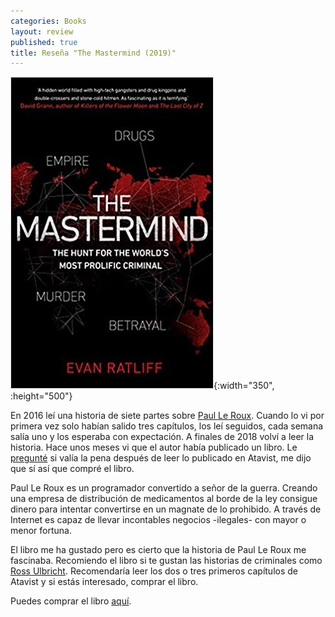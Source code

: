 ```yaml
---
categories: Books
layout: review
published: true
title: Reseña "The Mastermind (2019)"
---
```

![](/assets/themastermindthehuntfortheworldsmostprolificcriminal.jpg){:width="350", :height="500"}

En 2016 leí una historia de siete partes sobre [Paul Le Roux](https://magazine.atavist.com/the-mastermind). Cuando lo vi por primera vez solo habían salido tres capítulos, los leí seguidos, cada semana salía uno y los esperaba con expectación. A finales de 2018 volví a leer la historia. Hace unos meses vi que el autor había publicado un libro. Le [pregunté](https://twitter.com/MiguelB93/status/1100029349296857089) si valía la pena después de leer lo publicado en Atavist, me dijo que sí así que compré el libro.

Paul Le Roux es un programador convertido a señor de la guerra. Creando una empresa de distribución de medicamentos al borde de la ley consigue dinero para intentar convertirse en un magnate de lo prohibido. A través de Internet es capaz de llevar incontables negocios -ilegales- con mayor o menor fortuna.

El libro me ha gustado pero es cierto que la historia de Paul Le Roux me fascinaba. Recomiendo el libro si te gustan las historias de criminales como [Ross Ulbricht](/books/2019/02/10/americankingpintheepichuntforthecriminalmastermindbehindthesilkroad.html). Recomendaría leer los dos o tres primeros capítulos de Atavist y si estás interesado, comprar el libro.

Puedes comprar el libro [aquí](https://amazon.es/dp/1787630242).
